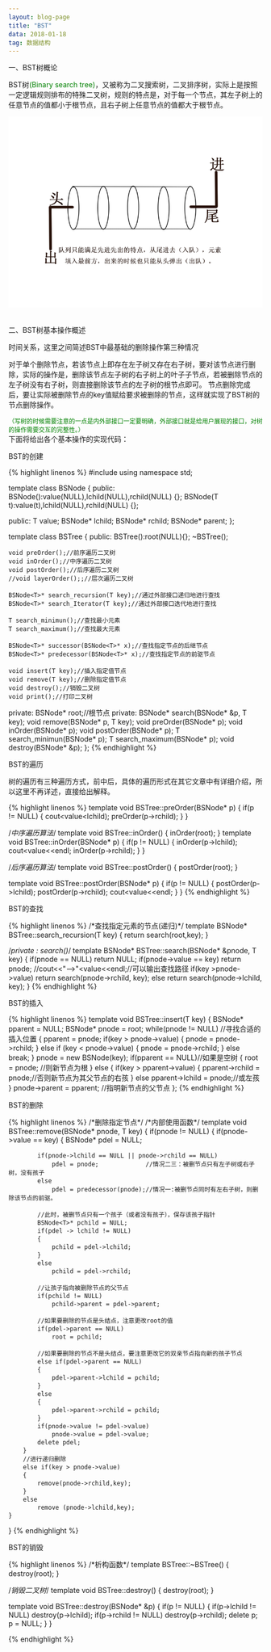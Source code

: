 ```yaml
---
layout: blog-page
title: "BST"
data: 2018-01-18
tag: 数据结构 
---
```

<p class="h1">一、BST树概论</p>
<p>BST树<span style="color:green">(Binary search tree)</span>，又被称为二叉搜索树，二叉排序树，实际上是按照一定逻辑规则排布的特殊二叉树，规则的特点是，对于每一个节点，其左子树上的任意节点的值都小于根节点，且右子树上任意节点的值都大于根节点。</p>
<img src="/assets/队列.png" alt="路径错误，请重新选择！"><br>
<br>
<p class="h1">二、BST树基本操作概述</p>
<p class="h3">时间关系，这里之间简述BST中最基础的删除操作第三种情况</p>
<p>对于单个删除节点，若该节点上即存在左子树又存在右子树，要对该节点进行删除，实际的操作是，删除该节点左子树的右子树上的叶子子节点，若被删除节点的左子树没有右子树，则直接删除该节点的左子树的根节点即可。
节点删除完成后，要让实际被删除节点的key值赋给要求被删除的节点，这样就实现了BST树的节点删除操作。</p>
<span style="color:green;font-size:12px;">（写树的时候需要注意的一点是内外部接口一定要明确，外部接口就是给用户展现的接口，对树的操作需要交互的完整性。）</span><br>
下面将给出各个基本操作的实现代码：
<p class="h3">BST的创建</p>
{% highlight linenos %}
#include <iostream>
using namespace std;

template <class T>
class BSNode
{
public:
    BSNode():value(NULL),lchild(NULL),rchild(NULL) {};
    BSNode(T t):value(t),lchild(NULL),rchild(NULL) {};

public:
    T value;
    BSNode<T>* lchild;
    BSNode<T>* rchild;
    BSNode<T>* parent;
};

template <class T>
class BSTree
{
public:
    BSTree():root(NULL){};
    ~BSTree();

    void preOrder();//前序遍历二叉树
    void inOrder();//中序遍历二叉树
    void postOrder();//后序遍历二叉树
    //void layerOrder();;//层次遍历二叉树

    BSNode<T>* search_recursion(T key);//通过外部接口递归地进行查找
    BSNode<T>* search_Iterator(T key);//通过外部接口迭代地进行查找

    T search_minimun();//查找最小元素
    T search_maximum();//查找最大元素

    BSNode<T>* successor(BSNode<T>* x);//查找指定节点的后继节点
    BSNode<T>* predecessor(BSNode<T>* x);//查找指定节点的前驱节点

    void insert(T key);//插入指定值节点
    void remove(T key);//删除指定值节点
    void destroy();//销毁二叉树
    void print();//打印二叉树
private:
    BSNode<T>* root;//根节点
private:
    BSNode<T>* search(BSNode<T>* &p, T key);
    void remove(BSNode<T>* p, T key);
    void preOrder(BSNode<T>* p);
    void inOrder(BSNode<T>* p);
    void postOrder(BSNode<T>* p);
    T search_minimun(BSNode<T>* p);
    T search_maximum(BSNode<T>* p);
    void destroy(BSNode<T>* &p);
};
{% endhighlight %}

<p class="h3">BST的遍历</p>
<p>树的遍历有三种遍历方式，前中后，具体的遍历形式在其它文章中有详细介绍，所以这里不再详述，直接给出解释。</p>
{% highlight linenos %}
template <class T>
void BSTree<T>::preOrder(BSNode<T>* p)
{
    if(p != NULL)
    {
        cout<<p->value<<endl;
        preOrder(p->lchild);
        preOrder(p->rchild);
    }
}

/*中序遍历算法*/
template <class T>
void BSTree<T>::inOrder()
{
    inOrder(root);
}
template <class T>
void BSTree<T>::inOrder(BSNode<T>* p)
{
    if(p != NULL)
    {
        inOrder(p->lchild);
        cout<<p->value<<endl;
        inOrder(p->rchild);
    }
}

/*后序遍历算法*/
template <class T>
void BSTree<T>::postOrder()
{
    postOrder(root);
}

template <class T>
void BSTree<T>::postOrder(BSNode<T>* p)
{
    if(p != NULL)
    {
        postOrder(p->lchild);
        postOrder(p->rchild);
        cout<<p->value<<endl;
    }
}
{% endhighlight %}
<p class="h3">BST的查找</p>
{% highlight linenos %}
/*查找指定元素的节点(递归)*/
template <class T>
BSNode<T>* BSTree<T>::search_recursion(T key)
{
    return search(root,key);
}

/*private : search()*/
template <class T>
BSNode<T>* BSTree<T>::search(BSNode<T>* &pnode, T key)
{
    if(pnode == NULL)
        return NULL;
    if(pnode->value == key)
        return pnode;
    //cout<<"-->"<<pnode->value<<endl;//可以输出查找路径
    if(key >pnode->value)
        return search(pnode->rchild, key);
    else
        return search(pnode->lchild, key);
}
{% endhighlight %}
<p class="h3">BST的插入</p>
{% highlight linenos %}
template <class T>
void BSTree<T>::insert(T key)
{
    BSNode<T>* pparent = NULL;
    BSNode<T>* pnode = root;
    while(pnode != NULL)     //寻找合适的插入位置
    {
        pparent = pnode;
        if(key > pnode->value)
        {
            pnode = pnode->rchild;
        }
        else if (key < pnode->value)
        {
            pnode = pnode->rchild;
        }
        else
            break;
    }
    pnode = new BSNode<T>(key);
    if(pparent == NULL)//如果是空树
    {
        root = pnode;   //则新节点为根
    }
    else
    {
        if(key > pparent->value)
        {
            pparent->rchild = pnode;//否则新节点为其父节点的右孩
        }
        else
            pparent->lchild = pnode;//或左孩
    }
    pnode->parent = pparent; //指明新节点的父节点
};
{% endhighlight %}

<p class="h3">BST的删除</p>
{% highlight linenos %}
/*删除指定节点*/
/*内部使用函数*/
template <class T>
void BSTree<T>::remove(BSNode<T>* pnode, T key)
{
    if(pnode != NULL)
    {
        if(pnode->value == key)
        {
            BSNode<T>* pdel = NULL;

            if(pnode->lchild == NULL || pnode->rchild == NULL)
                pdel = pnode;             //情况二三：被删节点只有左子树或右子树，没有孩子
            else
                pdel = predecessor(pnode);//情况一:被删节点同时有左右子树，则删除该节点的前驱。

            //此时，被删节点只有一个孩子（或者没有孩子），保存该孩子指针
            BSNode<T>* pchild = NULL;
            if(pdel -> lchild != NULL)
            {
                pchild = pdel->lchild;
            }
            else
                pchild = pdel->rchild;

            //让孩子指向被删除节点的父节点
            if(pchild != NULL)
                pchild->parent = pdel->parent;

            //如果要删除的节点是头结点，注意更改root的值
            if(pdel->parent == NULL)
                root = pchild;

            //如果要删除的节点不是头结点，要注意更改它的双亲节点指向新的孩子节点
            else if(pdel->parent == NULL)
            {
                pdel->parent->lchild = pchild;
            }
            else
            {
                pdel->parent->rchild = pchild;
            }
            if(pnode->value != pdel->value)
                pnode->value = pdel->value;
            delete pdel;
        }
        //进行递归删除
        else if(key > pnode->value)
        {
            remove(pnode->rchild,key);
        }
        else
            remove (pnode->lchild,key);
    }
}
{% endhighlight %}
<p class="h3">BST的销毁</p>
{% highlight linenos %}
/*析构函数*/
template <class T>
BSTree<T>::~BSTree()
{
    destroy(root);
}

/*销毁二叉树*/
template <class T>
void BSTree<T>::destroy()
{
    destroy(root);
}

template <class T>
void BSTree<T>::destroy(BSNode<T>* &p)
{
    if(p != NULL)
    {
        if(p->lchild != NULL)
            destroy(p->lchild);
        if(p->rchild != NULL)
            destroy(p->rchild);
        delete p;
        p = NULL;
    }
}

{% endhighlight %}